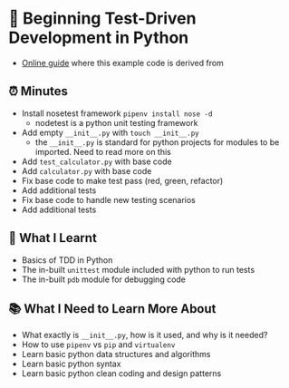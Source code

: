 # 🧪 Beginning Test-Driven Development in Python

- [Online guide](https://code.tutsplus.com/tutorials/beginning-test-driven-development-in-python--net-30137) where this example code is derived from

## ⏰ Minutes
- Install nosetest framework `pipenv install nose -d`
  - nodetest is a python unit testing framework
- Add empty `__init__.py` with `touch __init__.py`
  - the `__init__.py` is standard for python projects for modules to be imported. Need to read more on this
- Add `test_calculator.py` with base code
- Add `calculator.py` with base code
- Fix base code to make test pass (red, green, refactor)
- Add additional tests 
- Fix base code to handle new testing scenarios
- Add additional tests

## 🧠 What I Learnt
- Basics of TDD in Python 
- The in-built `unittest` module included with python to run tests
- The in-built `pdb` module for debugging code

## 📚 What I Need to Learn More About
- What exactly is `__init__.py`, how is it used, and why is it needed?
- How to use `pipenv` vs `pip` and `virtualenv`
- Learn basic python data structures and algorithms
- Learn basic python syntax
- Learn basic python clean coding and design patterns
